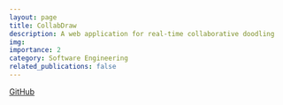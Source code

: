 ```yaml
---
layout: page
title: CollabDraw
description: A web application for real-time collaborative doodling
img: 
importance: 2
category: Software Engineering
related_publications: false
---
```


<a href="https://github.com/guswns3396-personal/Collabdraw">GitHub</a>